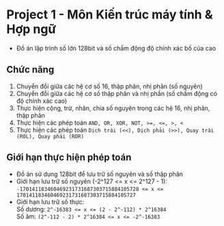 # Project 1 - Môn Kiến trúc máy tính & Hợp ngữ  

* Đồ án lập trình số lớn 128bit và số chấm động độ chính xác bố của cao  

## Chức năng  

1. Chuyển đổi giữa các hệ cơ số 16, thập phân, nhị phân (số nguyên)  
2. Chuyển đổi giữa các hệ cơ số thập phân và nhị phần (số chấm động có độ chính xác cao)  
3. Thực hiện cộng, trừ, nhân, chia số nguyên trong các hệ 16, nhị phân, thập phân  
4. Thực hiện các phép toán `AND, OR, XOR, NOT, >=, <=, >, <`  
5. Thực hiện các phép toán `Dịch trái (<<), Dịch phải (>>), Quay trái (ROL), Quay phải (ROR)`  

## Giới hạn thực hiện phép toán  

* Đồ án sử dụng 128bit để lưu trữ số nguyên và số thập phân  
* Giới hạn lưu trữ số nguyên (-2^127 <= x <= 2^127 - 1):  
    `-170141183460469231731687303715884105728 <= x <= 170141183460469231731687303715884105727`  
* Giới hạn lưu trữ số thực:  
    Số dương: `2^-16383 <= x <= (2 - 2^-112) * 2^16384`  
    Số âm: `(2^-112 - 2) * 2^16384 <= x <= -2^-16383`  
